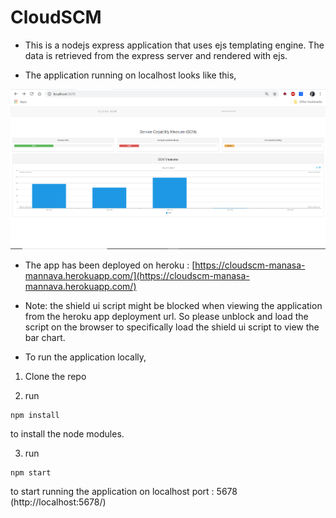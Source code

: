 # CloudSCM

* This is a nodejs express application that uses ejs templating engine. The data is retrieved from the express server and rendered with ejs.

* The application running on localhost looks like this,

![Cloud](https://github.com/mmannava/HTTP-VERBS-Req-Res/blob/master/Cloud.GIF)

* The app has been deployed on heroku : [https://cloudscm-manasa-mannava.herokuapp.com/](https://cloudscm-manasa-mannava.herokuapp.com/)

* Note: the shield ui script might be blocked when viewing the application from the heroku app deployment url. So please unblock and load the script on the browser to specifically load the shield ui script to view the bar chart.


* To run the application locally,

1) Clone the repo

2) run

```
npm install
```
to install the node modules.

3) run 

```
npm start 
```
to start running the application on localhost port : 5678 (http://localhost:5678/)


